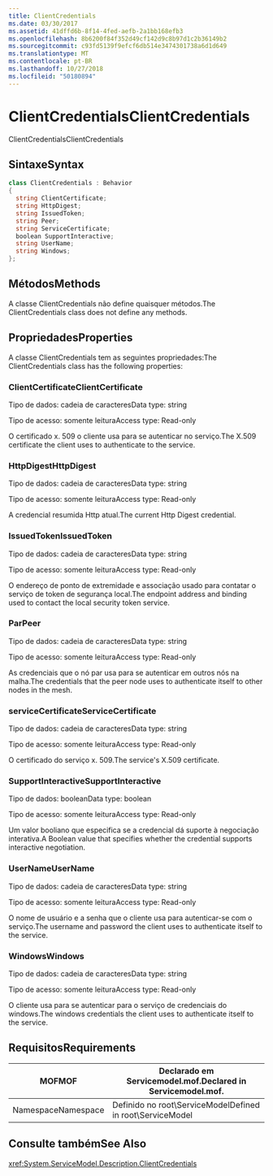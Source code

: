 ```yaml
---
title: ClientCredentials
ms.date: 03/30/2017
ms.assetid: 41dffd6b-8f14-4fed-aefb-2a1bb168efb3
ms.openlocfilehash: 8b6200f84f352d49cf142d9c8b97d1c2b36149b2
ms.sourcegitcommit: c93fd5139f9efcf6db514e3474301738a6d1d649
ms.translationtype: MT
ms.contentlocale: pt-BR
ms.lasthandoff: 10/27/2018
ms.locfileid: "50180894"
---
```

# <a name="clientcredentials"></a><span data-ttu-id="797a8-102">ClientCredentials</span><span class="sxs-lookup"><span data-stu-id="797a8-102">ClientCredentials</span></span>
<span data-ttu-id="797a8-103">ClientCredentials</span><span class="sxs-lookup"><span data-stu-id="797a8-103">ClientCredentials</span></span>  
  
## <a name="syntax"></a><span data-ttu-id="797a8-104">Sintaxe</span><span class="sxs-lookup"><span data-stu-id="797a8-104">Syntax</span></span>  
  
```csharp
class ClientCredentials : Behavior  
{  
  string ClientCertificate;  
  string HttpDigest;  
  string IssuedToken;  
  string Peer;  
  string ServiceCertificate;  
  boolean SupportInteractive;  
  string UserName;  
  string Windows;  
};  
```  
  
## <a name="methods"></a><span data-ttu-id="797a8-105">Métodos</span><span class="sxs-lookup"><span data-stu-id="797a8-105">Methods</span></span>  
 <span data-ttu-id="797a8-106">A classe ClientCredentials não define quaisquer métodos.</span><span class="sxs-lookup"><span data-stu-id="797a8-106">The ClientCredentials class does not define any methods.</span></span>  
  
## <a name="properties"></a><span data-ttu-id="797a8-107">Propriedades</span><span class="sxs-lookup"><span data-stu-id="797a8-107">Properties</span></span>  
 <span data-ttu-id="797a8-108">A classe ClientCredentials tem as seguintes propriedades:</span><span class="sxs-lookup"><span data-stu-id="797a8-108">The ClientCredentials class has the following properties:</span></span>  
  
### <a name="clientcertificate"></a><span data-ttu-id="797a8-109">ClientCertificate</span><span class="sxs-lookup"><span data-stu-id="797a8-109">ClientCertificate</span></span>  
 <span data-ttu-id="797a8-110">Tipo de dados: cadeia de caracteres</span><span class="sxs-lookup"><span data-stu-id="797a8-110">Data type: string</span></span>  
  
 <span data-ttu-id="797a8-111">Tipo de acesso: somente leitura</span><span class="sxs-lookup"><span data-stu-id="797a8-111">Access type: Read-only</span></span>  
  
 <span data-ttu-id="797a8-112">O certificado x. 509 o cliente usa para se autenticar no serviço.</span><span class="sxs-lookup"><span data-stu-id="797a8-112">The X.509 certificate the client uses to authenticate to the service.</span></span>  
  
### <a name="httpdigest"></a><span data-ttu-id="797a8-113">HttpDigest</span><span class="sxs-lookup"><span data-stu-id="797a8-113">HttpDigest</span></span>  
 <span data-ttu-id="797a8-114">Tipo de dados: cadeia de caracteres</span><span class="sxs-lookup"><span data-stu-id="797a8-114">Data type: string</span></span>  
  
 <span data-ttu-id="797a8-115">Tipo de acesso: somente leitura</span><span class="sxs-lookup"><span data-stu-id="797a8-115">Access type: Read-only</span></span>  
  
 <span data-ttu-id="797a8-116">A credencial resumida Http atual.</span><span class="sxs-lookup"><span data-stu-id="797a8-116">The current Http Digest credential.</span></span>  
  
### <a name="issuedtoken"></a><span data-ttu-id="797a8-117">IssuedToken</span><span class="sxs-lookup"><span data-stu-id="797a8-117">IssuedToken</span></span>  
 <span data-ttu-id="797a8-118">Tipo de dados: cadeia de caracteres</span><span class="sxs-lookup"><span data-stu-id="797a8-118">Data type: string</span></span>  
  
 <span data-ttu-id="797a8-119">Tipo de acesso: somente leitura</span><span class="sxs-lookup"><span data-stu-id="797a8-119">Access type: Read-only</span></span>  
  
 <span data-ttu-id="797a8-120">O endereço de ponto de extremidade e associação usado para contatar o serviço de token de segurança local.</span><span class="sxs-lookup"><span data-stu-id="797a8-120">The endpoint address and binding used to contact the local security token service.</span></span>  
  
### <a name="peer"></a><span data-ttu-id="797a8-121">Par</span><span class="sxs-lookup"><span data-stu-id="797a8-121">Peer</span></span>  
 <span data-ttu-id="797a8-122">Tipo de dados: cadeia de caracteres</span><span class="sxs-lookup"><span data-stu-id="797a8-122">Data type: string</span></span>  
  
 <span data-ttu-id="797a8-123">Tipo de acesso: somente leitura</span><span class="sxs-lookup"><span data-stu-id="797a8-123">Access type: Read-only</span></span>  
  
 <span data-ttu-id="797a8-124">As credenciais que o nó par usa para se autenticar em outros nós na malha.</span><span class="sxs-lookup"><span data-stu-id="797a8-124">The credentials that the peer node uses to authenticate itself to other nodes in the mesh.</span></span>  
  
### <a name="servicecertificate"></a><span data-ttu-id="797a8-125">serviceCertificate</span><span class="sxs-lookup"><span data-stu-id="797a8-125">ServiceCertificate</span></span>  
 <span data-ttu-id="797a8-126">Tipo de dados: cadeia de caracteres</span><span class="sxs-lookup"><span data-stu-id="797a8-126">Data type: string</span></span>  
  
 <span data-ttu-id="797a8-127">Tipo de acesso: somente leitura</span><span class="sxs-lookup"><span data-stu-id="797a8-127">Access type: Read-only</span></span>  
  
 <span data-ttu-id="797a8-128">O certificado do serviço x. 509.</span><span class="sxs-lookup"><span data-stu-id="797a8-128">The service's X.509 certificate.</span></span>  
  
### <a name="supportinteractive"></a><span data-ttu-id="797a8-129">SupportInteractive</span><span class="sxs-lookup"><span data-stu-id="797a8-129">SupportInteractive</span></span>  
 <span data-ttu-id="797a8-130">Tipo de dados: boolean</span><span class="sxs-lookup"><span data-stu-id="797a8-130">Data type: boolean</span></span>  
  
 <span data-ttu-id="797a8-131">Tipo de acesso: somente leitura</span><span class="sxs-lookup"><span data-stu-id="797a8-131">Access type: Read-only</span></span>  
  
 <span data-ttu-id="797a8-132">Um valor booliano que especifica se a credencial dá suporte à negociação interativa.</span><span class="sxs-lookup"><span data-stu-id="797a8-132">A Boolean value that specifies whether the credential supports interactive negotiation.</span></span>  
  
### <a name="username"></a><span data-ttu-id="797a8-133">UserName</span><span class="sxs-lookup"><span data-stu-id="797a8-133">UserName</span></span>  
 <span data-ttu-id="797a8-134">Tipo de dados: cadeia de caracteres</span><span class="sxs-lookup"><span data-stu-id="797a8-134">Data type: string</span></span>  
  
 <span data-ttu-id="797a8-135">Tipo de acesso: somente leitura</span><span class="sxs-lookup"><span data-stu-id="797a8-135">Access type: Read-only</span></span>  
  
 <span data-ttu-id="797a8-136">O nome de usuário e a senha que o cliente usa para autenticar-se com o serviço.</span><span class="sxs-lookup"><span data-stu-id="797a8-136">The username and password the client uses to authenticate itself to the service.</span></span>  
  
### <a name="windows"></a><span data-ttu-id="797a8-137">Windows</span><span class="sxs-lookup"><span data-stu-id="797a8-137">Windows</span></span>  
 <span data-ttu-id="797a8-138">Tipo de dados: cadeia de caracteres</span><span class="sxs-lookup"><span data-stu-id="797a8-138">Data type: string</span></span>  
  
 <span data-ttu-id="797a8-139">Tipo de acesso: somente leitura</span><span class="sxs-lookup"><span data-stu-id="797a8-139">Access type: Read-only</span></span>  
  
 <span data-ttu-id="797a8-140">O cliente usa para se autenticar para o serviço de credenciais do windows.</span><span class="sxs-lookup"><span data-stu-id="797a8-140">The windows credentials the client uses to authenticate itself to the service.</span></span>  
  
## <a name="requirements"></a><span data-ttu-id="797a8-141">Requisitos</span><span class="sxs-lookup"><span data-stu-id="797a8-141">Requirements</span></span>  
  
|<span data-ttu-id="797a8-142">MOF</span><span class="sxs-lookup"><span data-stu-id="797a8-142">MOF</span></span>|<span data-ttu-id="797a8-143">Declarado em Servicemodel.mof.</span><span class="sxs-lookup"><span data-stu-id="797a8-143">Declared in Servicemodel.mof.</span></span>|  
|---------|-----------------------------------|  
|<span data-ttu-id="797a8-144">Namespace</span><span class="sxs-lookup"><span data-stu-id="797a8-144">Namespace</span></span>|<span data-ttu-id="797a8-145">Definido no root\ServiceModel</span><span class="sxs-lookup"><span data-stu-id="797a8-145">Defined in root\ServiceModel</span></span>|  
  
## <a name="see-also"></a><span data-ttu-id="797a8-146">Consulte também</span><span class="sxs-lookup"><span data-stu-id="797a8-146">See Also</span></span>  
 <xref:System.ServiceModel.Description.ClientCredentials>
